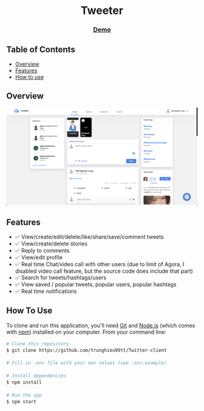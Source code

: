 <h1 align="center">Tweeter</h1>

<div align="center">
  <h3>
    <a href="https://riki-twitter.netlify.app/">
      Demo
    </a>
  </h3>
</div>

<!-- TABLE OF CONTENTS -->

## Table of Contents

- [Overview](#overview)
- [Features](#features)
- [How to use](#how-to-use)

<!-- OVERVIEW -->

## Overview

![screenshot](./docs/tweeter-overview.png)

## Features

- ✅ View/create/edit/delete/like/share/save/comment tweets
- ✅ View/create/delete stories
- ✅ Reply to comments
- ✅ View/edit profile
- ✅ Real time Chat/video call with other users (due to limit of Agora, I disabled video call feature, but the source code does include that part)
- ✅ Search for tweets/hashtags/users
- ✅ View saved / popular tweets, popular users, popular hashtags
- ✅ Real time notifications

## How To Use

<!-- Example: -->

To clone and run this application, you'll need [Git](https://git-scm.com) and [Node.js](https://nodejs.org/en/download/) (which comes with [npm](http://npmjs.com)) installed on your computer. From your command line:

```bash
# Clone this repository
$ git clone https://github.com/trunghieu99tt/Twitter-client

# Fill in .env file with your own values (see .env.example)

# Install dependencies
$ npm install

# Run the app
$ npm start
```
